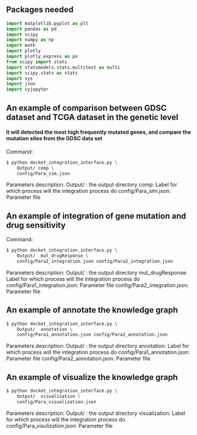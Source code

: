 ## Packages needed

```python
import matplotlib.pyplot as plt
import pandas as pd
import scipy
import numpy as np
import math
import plotly
import plotly.express as px
from scipy import stats 
import statsmodels.stats.multitest as multi
import scipy.stats as stats
import sys
import json
import cyjupyter
```

## An example of comparison between GDSC dataset and TCGA dataset in the genetic level
#### It will detected the most high frequently mutated genes, and compare the mutation sites from the GDSC data set
Command:
```bash
$ python docket_integration_interface.py \ 
    Output/ comp \
    config/Para_sim.json
```
Parameters description:
Output/ : the output directory
comp: Label for which process will the integration process do
config/Para_sim.json: Parameter file

## An example of integration of gene mutation and drug sensitivity
Command:
```bash
$ python docket_integration_interface.py \
    Output/  mut_drugResponse \
    config/Para1_integration.json config/Para2_integration.json
```

Parameters description:
Output/ : the output directory
mut_drugResponse: Label for which process will the integration process do
config/Para1_integration.json: Parameter file
config/Para2_integration.json: Parameter file

## An example of annotate the knowledge graph
```bash
$ python docket_integration_interface.py \
    Output/  annotation \
    config/Para1_annotation.json config/Para2_annotation.json
```

Parameters description:
Output/ : the output directory
annotation: Label for which process will the integration process do
config/Para1_annotation.json: Parameter file 
config/Para2_annotation.json: Parameter file


## An example of visualize the knowledge graph
```bash
$ python docket_integration_interface.py \
    Output/  visualization \
    config/Para_visualization.json
```

Parameters description:
Output/ : the output directory
visualization: Label for which process will the integration process do
config/Para_visulization.json: Parameter file

